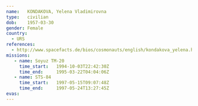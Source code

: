 ```yaml
---
name:	KONDAKOVA, Yelena Vladimirovna 
type:	civilian
dob:	1957-03-30
gender:	Female
country:
  - URS
references:
  - http://www.spacefacts.de/bios/cosmonauts/english/kondakova_yelena.htm
missions:
   - name: Soyuz TM-20
     time_start:   1994-10-03T22:42:30Z
     time_end:     1995-03-22T04:04:06Z
   - name: STS-84
     time_start:   1997-05-15T09:07:48Z
     time_end:     1997-05-24T13:27:45Z
evas:
---
```

